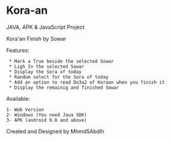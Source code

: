 # Kora-an
JAVA, APK & JavaScript Project


Kora'an Finish by Sowar

Features:

     * Mark a True beside the selected Sowar
     * Ligh In the selected Sowar
     * Display the Sora of today
     * Random select for the Sora of today
     * Add an option to read Do3a2 of Koraan when you finish it
     * Display the remainig and finished Sowar

Available:

	1- Web Version
	2- Windows (You need Java SDK)
	3- APK (android 9.0 and above)

Created and Designed by MhmdSAbdlh